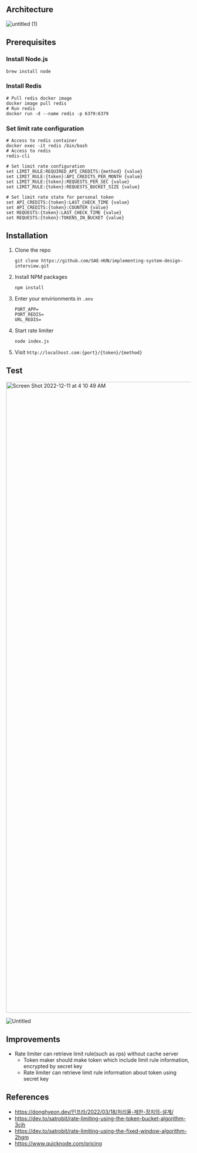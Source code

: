 ## Architecture

![untitled (1)](https://user-images.githubusercontent.com/59135804/206873270-93eb769a-1e55-48c8-9411-57601c80c0bf.png)

## Prerequisites

### Install Node.js

```=bash
brew install node
```

### Install Redis

```=bash
# Pull redis docker image
docker image pull redis
# Run redis
docker run -d --name redis -p 6379:6379
```

### Set limit rate configuration

```=bash
# Access to redis container
docker exec -it redis /bin/bash
# Access to redis
redis-cli

# Set limit rate configuration
set LIMIT_RULE:REQUIRED_API_CREDITS:{method} {value}
set LIMIT_RULE:{token}:API_CREDITS_PER_MONTH {value}
set LIMIT_RULE:{token}:REQUESTS_PER_SEC {value}
set LIMIT_RULE:{token}:REQUESTS_BUCKET_SIZE {value}

# Set limit rate state for personal token
set API_CREDITS:{token}:LAST_CHECK_TIME {value}
set API_CREDITS:{token}:COUNTER {value}
set REQUESTS:{token}:LAST_CHECK_TIME {value}
set REQUESTS:{token}:TOKENS_IN_BUCKET {value}
```

## Installation

1. Clone the repo
   ```=bash
   git clone https://github.com/SAE-HUN/implementing-system-design-interview.git
   ```
2. Install NPM packages
   ```=bash
   npm install
   ```
3. Enter your envirionments in `.env`
   ```
   PORT_APP=
   PORT_REDIS=
   URL_REDIS=
   ```
4. Start rate limiter
   ```=bash
   node index.js
   ```
5. Visit `http://localhost.com:{port}/{token}/{method}`

## Test

<img width="1716" alt="Screen Shot 2022-12-11 at 4 10 49 AM" src="https://user-images.githubusercontent.com/59135804/206871704-32046c0b-c96a-440f-be18-c2315f9c3cbb.png">

![Untitled](https://user-images.githubusercontent.com/59135804/206871676-3499ce75-6c20-4a51-a716-22bf510a332d.png)

## Improvements

- Rate limiter can retrieve limit rule(such as rps) without cache server
  - Token maker should make token which include limit rule information, encrypted by secret key
  - Rate limiter can retrieve limit rule information about token using secret key

## References

- https://donghyeon.dev/인프라/2022/03/18/처리율-제한-장치의-설계/
- https://dev.to/satrobit/rate-limiting-using-the-token-bucket-algorithm-3cjh
- https://dev.to/satrobit/rate-limiting-using-the-fixed-window-algorithm-2hgm
- https://www.quicknode.com/pricing
